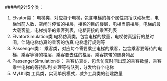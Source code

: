 #####设计5个类：
1. Elvator类：
    电梯类，对应每个电梯，包含电梯的每个属性包括联动标志，电梯当前人数，空闲时停留的楼层，接客的目的楼层，电梯当前楼层，电梯的最大载客量，电梯携带的乘客列表，电梯要接的乘客列表
2. ElvatorSimulation类
    电梯仿真类，包含电梯的数量，电梯仿真运行的总时间，伴随电梯仿真的乘客的仿真
    电梯运行规则等
3. Passenger类：
    乘客类，对应每个需要乘坐电梯的乘客，包含乘客要等待的电梯，乘客等待的楼层，乘客要去往的楼层，乘客携带的随身物品
4. PassengerSimulation类：
    乘客仿真类，包含仿真时间出现的乘客数量，乘客乘坐电梯的等待队列
    处理等待队列，分发给各个电梯
5. MyUtil类
    工具类，实现单例模式，减少工具类的创建数量